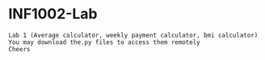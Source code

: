 # INF1002-Lab
	Lab 1 (Average calculator, weekly payment calculator, bmi calculator)
	You may download the.py files to access them remotely 
 	Cheers
